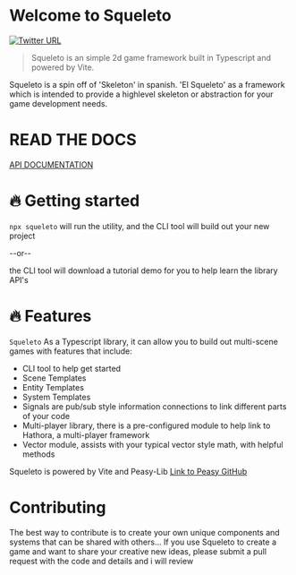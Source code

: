 # Welcome to Squeleto

[![Twitter URL](https://img.shields.io/twitter/url/https/twitter.com/bukotsunikki.svg?style=social&label=Follow%20%40jyoung424242)](https://twitter.com/jyoung424242)

> Squeleto is an simple 2d game framework built in Typescript and powered by Vite.

Squeleto is a spin off of 'Skeleton' in spanish. 'El Squeleto' as a framework which is intended to provide a highlevel skeleton or
abstraction for your game development needs.

# READ THE DOCS

[API DOCUMENTATION](https://jyoung4242.github.io/Squeleto-Docs/#/)

# 🔥 Getting started

`npx squeleto` will run the utility, and the CLI tool will build out your new project

--or--

the CLI tool will download a tutorial demo for you to help learn the library API's

# 🔥 Features

`Squeleto` As a Typescript library, it can allow you to build out multi-scene games with features that include:

- CLI tool to help get started
- Scene Templates
- Entity Templates
- System Templates
- Signals are pub/sub style information connections to link different parts of your code
- Multi-player library, there is a pre-configured module to help link to Hathora, a multi-player framework
- Vector module, assists with your typical vector style math, with helpful methods

Squeleto is powered by Vite and Peasy-Lib
[Link to Peasy GitHub](https://github.com/peasy-lib/peasy-lib/tree/main)

# Contributing

The best way to contribute is to create your own unique components and systems that can be shared with others...
If you use Squeleto to create a game and want to share your creative new ideas, please submit a pull request with the code and details and i will review

